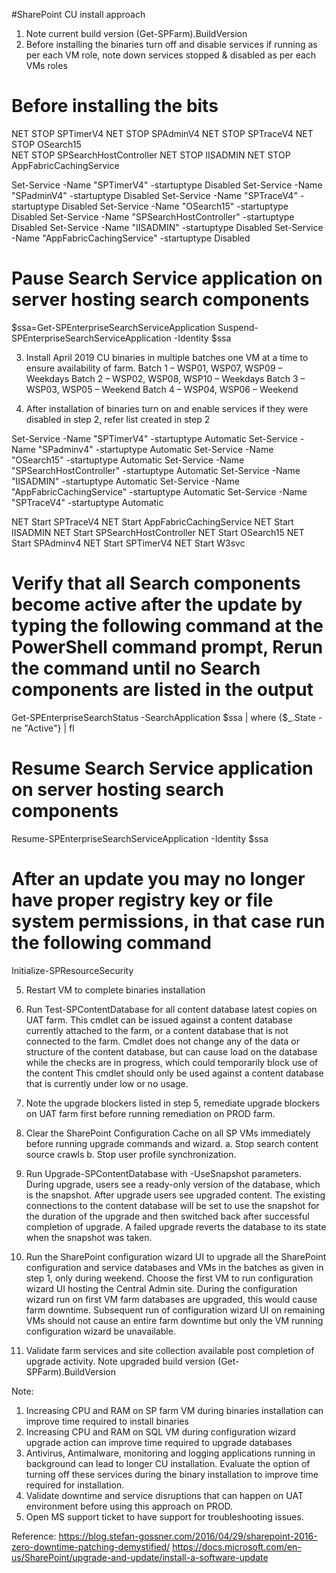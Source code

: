 #SharePoint CU install approach

1.	Note current build version (Get-SPFarm).BuildVersion
2.	Before installing the binaries turn off and disable services if running as per each VM role, note down services stopped 
& disabled as per each VMs roles

# Before installing the bits
NET STOP SPTimerV4
NET STOP SPAdminV4
NET STOP SPTraceV4
NET STOP OSearch15  
NET STOP SPSearchHostController 
NET STOP IISADMIN
NET STOP AppFabricCachingService

Set-Service -Name "SPTimerV4" -startuptype Disabled 
Set-Service -Name "SPadminV4" -startuptype Disabled
Set-Service -Name "SPTraceV4" -startuptype Disabled 
Set-Service -Name "OSearch15" -startuptype Disabled 
Set-Service -Name "SPSearchHostController" -startuptype Disabled 
Set-Service -Name "IISADMIN" -startuptype Disabled 
Set-Service -Name "AppFabricCachingService" -startuptype Disabled 

# Pause Search Service application on server hosting search components 

$ssa=Get-SPEnterpriseSearchServiceApplication 
Suspend-SPEnterpriseSearchServiceApplication -Identity $ssa

3.	Install April 2019 CU  binaries in multiple batches one VM at a time to ensure availability of farm. 
Batch 1  –  WSP01, WSP07, WSP09 – Weekdays
Batch 2  –  WSP02, WSP08, WSP10 – Weekdays
Batch 3  –  WSP03, WSP05 – Weekend
Batch 4  –  WSP04, WSP06 – Weekend 

4.	After installation of binaries turn on and enable services if they were disabled in step 2, refer list created in step 2

Set-Service -Name "SPTimerV4" -startuptype Automatic
Set-Service -Name "SPadminv4" -startuptype Automatic 
Set-Service -Name "OSearch15" -startuptype Automatic
Set-Service -Name "SPSearchHostController" -startuptype Automatic
Set-Service -Name "IISADMIN" -startuptype Automatic
Set-Service -Name "AppFabricCachingService" -startuptype Automatic
Set-Service -Name "SPTraceV4" -startuptype Automatic

NET  Start SPTraceV4
NET  Start AppFabricCachingService
NET Start IISADMIN 
NET Start SPSearchHostController
NET Start OSearch15 
NET Start SPAdminv4
NET Start SPTimerV4
NET Start W3svc

# Verify that all Search components become active after the update by typing the following command at the PowerShell command prompt, Rerun the command until no Search components are listed in the output
Get-SPEnterpriseSearchStatus -SearchApplication $ssa | where {$_.State -ne "Active"} | fl

# Resume Search Service application on server hosting search components
Resume-SPEnterpriseSearchServiceApplication -Identity $ssa

# After an update you may no longer have proper registry key or file system permissions, in that case run the following command
Initialize-SPResourceSecurity


5.	Restart VM to complete binaries installation

6.	Run Test-SPContentDatabase for all content database latest copies on UAT farm. This cmdlet can be issued against a content database currently attached to the farm, or a content database that is not connected to the farm. Cmdlet does not change any of the data or structure of the content database, but can cause load on the database while the checks are in progress, which could temporarily block use of the content This cmdlet should only be used against a content database that is currently under low or no usage. 

7.	Note the upgrade blockers listed in step 5, remediate upgrade blockers on UAT farm first before running remediation on PROD farm.

8.	Clear the SharePoint Configuration Cache on all SP VMs immediately before running upgrade commands and wizard. 
a.	Stop  search content source crawls 
b.	Stop user profile synchronization.

9.	Run Upgrade-SPContentDatabase with -UseSnapshot parameters. During upgrade, users see a ready-only version of the database, which is the snapshot. After upgrade users see upgraded content. The existing connections to the content database will be set to use the snapshot for the duration of the upgrade and then switched back after successful completion of upgrade. A failed upgrade reverts the database to its state when the snapshot was taken.

10.	Run the SharePoint configuration wizard UI to upgrade all the SharePoint configuration and service databases and VMs in the batches as given in step 1, only during weekend. Choose the first VM to run configuration wizard UI hosting the Central Admin site. During the configuration wizard run on first VM farm databases are upgraded, this would cause farm downtime. Subsequent run of configuration wizard UI on remaining VMs should not cause an entire farm downtime but only the VM running configuration wizard be unavailable.

11.	Validate farm services and site collection available post completion of upgrade activity. Note upgraded build version (Get-SPFarm).BuildVersion


Note:  
1.	Increasing CPU and RAM on SP farm VM during binaries installation can improve time required to install binaries
2.	Increasing CPU and RAM on SQL VM during configuration wizard upgrade action can improve time required to upgrade databases
3.	Antivirus, Antimalware, monitoring and logging applications running in background can lead to longer CU installation. Evaluate the option of turning off these services during the binary installation to improve time required for installation. 
4.	Validate downtime and service disruptions that can happen on UAT environment before using this approach on PROD.
5.	Open MS support ticket to have support for troubleshooting issues.

Reference:
https://blog.stefan-gossner.com/2016/04/29/sharepoint-2016-zero-downtime-patching-demystified/
https://docs.microsoft.com/en-us/SharePoint/upgrade-and-update/install-a-software-update

